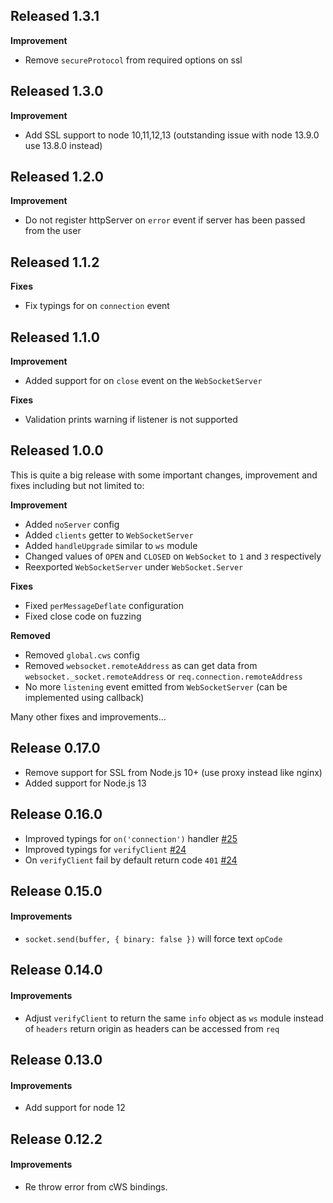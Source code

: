 ## Released 1.3.1

**Improvement**
* Remove `secureProtocol` from required options on ssl

## Released 1.3.0

**Improvement**
* Add SSL support to node 10,11,12,13 (outstanding issue with node 13.9.0 use 13.8.0 instead)

## Released 1.2.0

**Improvement**
* Do not register httpServer on `error` event if server has been passed from the user

## Released 1.1.2

**Fixes**
* Fix typings for on `connection` event

## Released 1.1.0

**Improvement**
* Added support for on `close` event on the `WebSocketServer`

**Fixes**
* Validation prints warning if listener is not supported

## Released 1.0.0

This is quite a big release with some important changes, improvement and fixes including but not limited to:

**Improvement**
* Added `noServer` config
* Added `clients` getter to `WebSocketServer`
* Added `handleUpgrade` similar to `ws` module
* Changed values of `OPEN` and `CLOSED` on `WebSocket` to `1` and `3` respectively
* Reexported `WebSocketServer` under `WebSocket.Server`

**Fixes**
* Fixed `perMessageDeflate` configuration
* Fixed close code on fuzzing

**Removed**
* Removed `global.cws` config
* Removed `websocket.remoteAddress` as can get data from `websocket._socket.remoteAddress` or `req.connection.remoteAddress`
* No more `listening` event emitted from `WebSocketServer` (can be implemented using callback)

Many other fixes and improvements...

## Release 0.17.0

* Remove support for SSL from Node.js 10+ (use proxy instead like nginx)
* Added support for Node.js 13

## Release 0.16.0

* Improved typings for `on('connection')` handler [#25](https://github.com/ClusterWS/cWS/pull/25)
* Improved typings for `verifyClient` [#24](https://github.com/ClusterWS/cWS/pull/24)
* On `verifyClient` fail by default return code `401` [#24](https://github.com/ClusterWS/cWS/pull/24)

## Release 0.15.0
#### Improvements
* `socket.send(buffer, { binary: false })` will force text `opCode`

## Release 0.14.0
#### Improvements
* Adjust `verifyClient` to return the same `info` object as `ws` module instead of `headers` return origin as headers can be accessed from `req`

## Release 0.13.0
#### Improvements
* Add support for node 12

## Release 0.12.2
#### Improvements
* Re throw error from cWS bindings.

